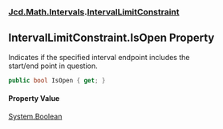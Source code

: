 ### [Jcd.Math.Intervals](Jcd.Math.Intervals.md 'Jcd.Math.Intervals').[IntervalLimitConstraint](Jcd.Math.Intervals.IntervalLimitConstraint.md 'Jcd.Math.Intervals.IntervalLimitConstraint')

## IntervalLimitConstraint.IsOpen Property

Indicates if the specified interval endpoint includes the  
start/end point in question.

```csharp
public bool IsOpen { get; }
```

#### Property Value
[System.Boolean](https://docs.microsoft.com/en-us/dotnet/api/System.Boolean 'System.Boolean')